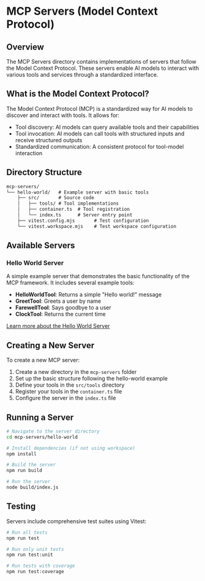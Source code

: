 # MCP Servers (Model Context Protocol)

## Overview

The MCP Servers directory contains implementations of servers that follow the Model Context Protocol. These servers enable AI models to interact with various tools and services through a standardized interface.

## What is the Model Context Protocol?

The Model Context Protocol (MCP) is a standardized way for AI models to discover and interact with tools. It allows for:

- Tool discovery: AI models can query available tools and their capabilities
- Tool invocation: AI models can call tools with structured inputs and receive structured outputs
- Standardized communication: A consistent protocol for tool-model interaction

## Directory Structure

```markdown
mcp-servers/
└── hello-world/   # Example server with basic tools
    ├── src/       # Source code
    │   ├── tools/ # Tool implementations
    │   ├── container.ts  # Tool registration
    │   └── index.ts      # Server entry point
    ├── vitest.config.mjs       # Test configuration
    └── vitest.workspace.mjs    # Test workspace configuration
```

## Available Servers

### Hello World Server

A simple example server that demonstrates the basic functionality of the MCP framework. It includes several example tools:

- **HelloWorldTool**: Returns a simple "Hello world!" message
- **GreetTool**: Greets a user by name
- **FarewellTool**: Says goodbye to a user
- **ClockTool**: Returns the current time

[Learn more about the Hello World Server](./hello-world/README.md)

## Creating a New Server

To create a new MCP server:

1. Create a new directory in the `mcp-servers` folder
2. Set up the basic structure following the hello-world example
3. Define your tools in the `src/tools` directory
4. Register your tools in the `container.ts` file
5. Configure the server in the `index.ts` file

## Running a Server

```bash
# Navigate to the server directory
cd mcp-servers/hello-world

# Install dependencies (if not using workspace)
npm install

# Build the server
npm run build

# Run the server
node build/index.js
```

## Testing

Servers include comprehensive test suites using Vitest:

```bash
# Run all tests
npm run test

# Run only unit tests
npm run test:unit

# Run tests with coverage
npm run test:coverage
```
